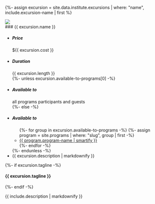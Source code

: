 {%- assign excursion = site.data.institute.excursions | where: "name", include.excursion-name | first %}

<div class="excursion-hero">
<img class="rellax" data-rellax-speed="-3" data-rellax-percentage="0.6" src="{{ site.image-directory | append: include.hero-image | relative_url }}" />
<div class="title">
<div class="standard-block" markdown="1">
### {{ excursion.name }}
</div>
</div>
</div>

<div class="excursion-info standard-block">
<ul class="highlight-box colored">
    <li><h5>Price</h5> <div>${{ excursion.cost }}</div></li>
    <li><h5>Duration</h5> <div>{{ excursion.length }}</div></li>
    {%- unless excursion.available-to-programs[0] -%}
    <li><h5>Available to</h5> <div>all programs participants and guests</div></li>
    {%- else -%}
    <li><h5>Available to</h5>
    <ul>
    {%- for group in excursion.available-to-programs -%}
        {%- assign program = site.programs | where: "slug", group | first -%}
        <li><a href="{{ program.url | relative_url }}">{{ program.program-name | smartify }}</a></li>
    {%- endfor -%}
    </ul></li>
    {%- endunless -%}
    <li class="description">{{ excursion.description | markdownify }}</li>
</ul>

<div>{%- if excursion.tagline -%}
<h4>{{ excursion.tagline }}</h4>
{%- endif -%}

{{ include.description | markdownify }}</div>

</div>
